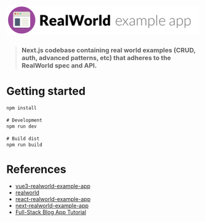 # ![RealWorld Example App](logo.png)

> ### Next.js codebase containing real world examples (CRUD, auth, advanced patterns, etc) that adheres to the RealWorld spec and API.

# Getting started

```shell script
npm install

# Development
npm run dev

# Build dist
npm run build
```

# References

- [vue3-realworld-example-app](https://github.com/gardenofdev/vue3-realworld-example-app)
- [realworld](https://github.com/gothinkster/realworld)
- [react-realworld-example-app](https://github.com/gardenofdev/react-realworld-example-app/)
- [next-realworld-example-app](https://github.com/reck1ess/next-realworld-example-app)
- [Full-Stack Blog App Tutorial](https://youtu.be/DpYE5zPDRVQ?si=gaM3hhFrx6cTT2dM)
